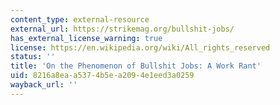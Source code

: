 ```yaml
---
content_type: external-resource
external_url: https://strikemag.org/bullshit-jobs/
has_external_license_warning: true
license: https://en.wikipedia.org/wiki/All_rights_reserved
status: ''
title: 'On the Phenomenon of Bullshit Jobs: A Work Rant'
uid: 8216a8ea-a537-4b5e-a209-4e1eed3a0259
wayback_url: ''
---
```

